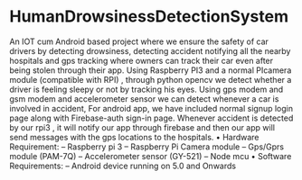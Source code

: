 # HumanDrowsinessDetectionSystem
An IOT cum Android based project where we ensure the safety of car drivers
by detecting drowsiness, detecting accident notifying all the nearby hospitals and
gps tracking where owners can track their car even after being stolen through
their app. Using Raspberry PI3 and a normal PIcamera module (compatible with
RPI) , through python opencv we detect whether a driver is feeling sleepy or
not by tracking his eyes. Using gps modem and gsm modem and accelerometer
sensor we can detect whenever a car is involved in accident, For android app, we
have included normal signup login page along with Firebase-auth sign-in page.
Whenever accident is detected by our rpi3 , it will notify our app through firebase
and then our app will send messages with the gps locations to the hospitals.
• Hardware Requirement:
– Raspberry pi 3
– Raspberry Pi Camera module
– Gps/Gprs module (PAM-7Q)
– Accelerometer sensor (GY-521)
– Node mcu
• Software Requirements:
– Android device running on 5.0 and Onwards

